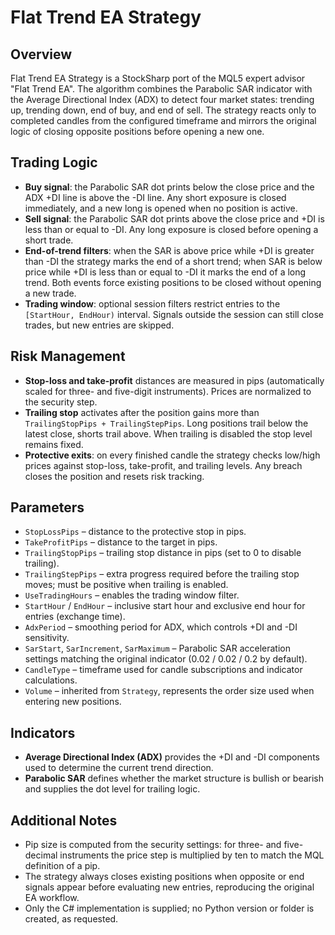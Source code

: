 # Flat Trend EA Strategy

## Overview
Flat Trend EA Strategy is a StockSharp port of the MQL5 expert advisor "Flat Trend EA". The algorithm combines the Parabolic SAR indicator with the Average Directional Index (ADX) to detect four market states: trending up, trending down, end of buy, and end of sell. The strategy reacts only to completed candles from the configured timeframe and mirrors the original logic of closing opposite positions before opening a new one.

## Trading Logic
- **Buy signal**: the Parabolic SAR dot prints below the close price and the ADX +DI line is above the -DI line. Any short exposure is closed immediately, and a new long is opened when no position is active.
- **Sell signal**: the Parabolic SAR dot prints above the close price and +DI is less than or equal to -DI. Any long exposure is closed before opening a short trade.
- **End-of-trend filters**: when the SAR is above price while +DI is greater than -DI the strategy marks the end of a short trend; when SAR is below price while +DI is less than or equal to -DI it marks the end of a long trend. Both events force existing positions to be closed without opening a new trade.
- **Trading window**: optional session filters restrict entries to the `[StartHour, EndHour)` interval. Signals outside the session can still close trades, but new entries are skipped.

## Risk Management
- **Stop-loss and take-profit** distances are measured in pips (automatically scaled for three- and five-digit instruments). Prices are normalized to the security step.
- **Trailing stop** activates after the position gains more than `TrailingStopPips + TrailingStepPips`. Long positions trail below the latest close, shorts trail above. When trailing is disabled the stop level remains fixed.
- **Protective exits**: on every finished candle the strategy checks low/high prices against stop-loss, take-profit, and trailing levels. Any breach closes the position and resets risk tracking.

## Parameters
- `StopLossPips` – distance to the protective stop in pips.
- `TakeProfitPips` – distance to the target in pips.
- `TrailingStopPips` – trailing stop distance in pips (set to 0 to disable trailing).
- `TrailingStepPips` – extra progress required before the trailing stop moves; must be positive when trailing is enabled.
- `UseTradingHours` – enables the trading window filter.
- `StartHour` / `EndHour` – inclusive start hour and exclusive end hour for entries (exchange time).
- `AdxPeriod` – smoothing period for ADX, which controls +DI and -DI sensitivity.
- `SarStart`, `SarIncrement`, `SarMaximum` – Parabolic SAR acceleration settings matching the original indicator (0.02 / 0.02 / 0.2 by default).
- `CandleType` – timeframe used for candle subscriptions and indicator calculations.
- `Volume` – inherited from `Strategy`, represents the order size used when entering new positions.

## Indicators
- **Average Directional Index (ADX)** provides the +DI and -DI components used to determine the current trend direction.
- **Parabolic SAR** defines whether the market structure is bullish or bearish and supplies the dot level for trailing logic.

## Additional Notes
- Pip size is computed from the security settings: for three- and five-decimal instruments the price step is multiplied by ten to match the MQL definition of a pip.
- The strategy always closes existing positions when opposite or end signals appear before evaluating new entries, reproducing the original EA workflow.
- Only the C# implementation is supplied; no Python version or folder is created, as requested.
